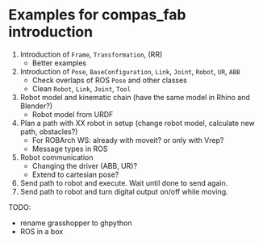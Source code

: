 # Examples for compas_fab introduction

1. Introduction of `Frame`, `Transformation`, (RR)
   * Better examples
1. Introduction of `Pose`, `BaseConfiguration`, `Link`, `Joint`, `Robot`, `UR`, `ABB`
   * Check overlaps of ROS `Pose` and other classes
   * Clean `Robot`, `Link`, `Joint`, `Tool`
1. Robot model and kinematic chain (have the same model in Rhino and Blender?)
   * Robot model from URDF
1. Plan a path with XX robot in setup (change robot model, calculate new path, obstacles?)
   * For ROBArch WS: already with moveit? or only with Vrep?
   * Message types in ROS
1. Robot communication
   * Changing the driver (ABB, UR)?
   * Extend to cartesian pose?
1. Send path to robot and execute. Wait until done to send again.
1. Send path to robot and turn digital output on/off while moving.

TODO:
* rename grasshopper to ghpython
* ROS in a box

